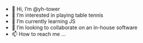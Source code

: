 - 👋 Hi, I’m @yh-tower
- 👀 I’m interested in playing table tennis
- 🌱 I’m currently learning JS
- 💞️ I’m looking to collaborate on an in-house software
- 📫 How to reach me ...

<!---
yh-tower/yh-tower is a ✨ special ✨ repository because its `README.md` (this file) appears on your GitHub profile.
You can click the Preview link to take a look at your changes.
--->
